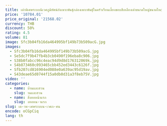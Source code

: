 ```yaml
---
title: เต่าพิเศษระบบนิเวศภูมิทัศน์ถังเพาะพันธุ์กล่องเพาะพันธุ์ในครัวเรือนเลี้ยงขอบสีเหลืองเต่าขนาดใหญ่ขนาดใหญ่พิเศษสะเทินน้ําสะเทินบก
price: '10784.01'
price_original: '21568.02'
currency: THB
discount: 50%
rating: 4.5
volume: 81
image: Sfc3b04fb16da464995bf149b73b509acG.jpg
images:
  - Sfc3b04fb16da464995bf149b73b509acG.jpg
  - Se5dc7f9b47fb4b3cb0490f196eba8c906.jpg
  - S38b0fabcc96c4eac94d9d8d176312069k.jpg
  - S4b873460c093465cbb452ed3443c6126f.jpg
  - Sfb207cd816904ed088e0a639ac95d19av.jpg
  - S43deae65d0744f15a0db0d31a3f8eb75V.jpg
video: ''
categories:
  - name: บ้านและสวน
    slug: านและสวน
  - name: สิ่งทอหน้าแรก
    slug: งทอหน-าแรก
slug: เต-าพ-เศษระบบน-เวศภ-ศน
encode: oCGpCiq
lang: th
---
```

  